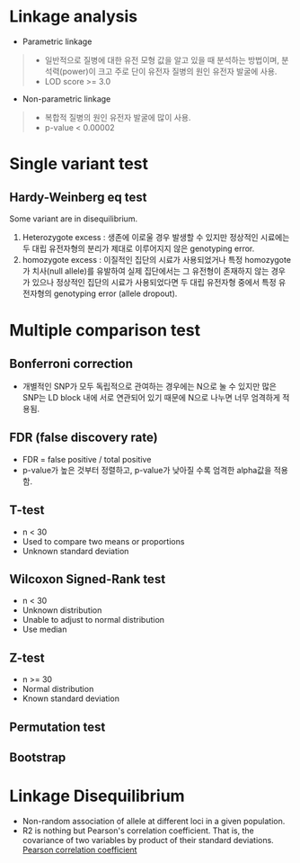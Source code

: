 # Linkage analysis
- Parametric linkage
> - 일반적으로 질병에 대한 유전 모형 값을 알고 있을 때 분석하는 방법이며, 분석력(power)이 크고 주로 단이 유전자 질병의 원인 유전자 발굴에 사용.
> - LOD score >= 3.0
- Non-parametric linkage
> - 복합적 질병의 원인 유전자 발굴에 많이 사용. 
> - p-value < 0.00002

# Single variant test
## Hardy-Weinberg eq test
Some variant are in disequilibrium.
1. Heterozygote excess : 생존에 이로울 경우 발생할 수 있지만 정상적인 시료에는 두 대립 유전자형의 분리가 제대로 이루어지지 않은 genotyping error.
1. homozygote excess : 이질적인 집단의 시료가 사용되었거나 특정 homozygote 가 치사(null allele)를 유발하여 실제 집단에서는 그 유전형이 존재하지 않는 경우가 있으나 정상적인 집단의 시료가 사용되었다면 두 대립 유전자형 중에서 특정 유전자형의 genotyping error (allele dropout).

# Multiple comparison test
## Bonferroni correction
- 개별적인 SNP가 모두 독립적으로 관여하는 경우에는 N으로 눌 수 있지만 많은 SNP는 LD block 내에 서로 연관되어 있기 때문에 N으로 나누면 너무 엄격하게 적용됨.

## FDR (false discovery rate)
- FDR = false positive / total positive
- p-value가 높은 것부터 정렬하고, p-value가 낮아질 수록 엄격한 alpha값을 적용함.


## T-test
- n < 30
- Used to compare two means or proportions
- Unknown standard deviation

## Wilcoxon Signed-Rank test
- n < 30
- Unknown distribution
- Unable to adjust to normal distribution
- Use median

## Z-test
- n >= 30
- Normal distribution
- Known standard deviation

## Permutation test


## Bootstrap


# Linkage Disequilibrium
- Non-random association of allele at different loci in a given population.
- R2 is nothing but Pearson's correlation coefficient. That is, the covariance of two variables by product of their standard deviations. [Pearson correlation coefficient](https://en.wikipedia.org/wiki/Pearson_correlation_coefficient#For_a_population)

